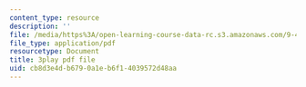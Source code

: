 ```yaml
---
content_type: resource
description: ''
file: /media/https%3A/open-learning-course-data-rc.s3.amazonaws.com/9-40-introduction-to-neural-computation-spring-2018/cb8d3e4db6790a1eb6f14039572d48aa_5KhcA454er0.pdf
file_type: application/pdf
resourcetype: Document
title: 3play pdf file
uid: cb8d3e4d-b679-0a1e-b6f1-4039572d48aa
---
```


